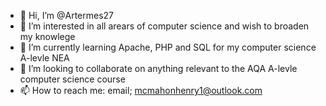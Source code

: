 - 👋 Hi, I’m @Artermes27
- 👀 I’m interested in all arears of computer science and wish to broaden my knowlege
- 🌱 I’m currently learning Apache, PHP and SQL for my computer science A-levle NEA
- 💞️ I’m looking to collaborate on anything relevant to the AQA A-levle computer science course 
- 📫 How to reach me:
    email; mcmahonhenry1@outlook.com
